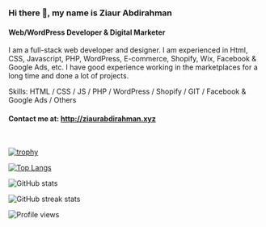 ### Hi there 👋, my name is Ziaur Abdirahman
#### Web/WordPress Developer & Digital Marketer


I am a full-stack web developer and designer. I am experienced in Html, CSS, Javascript, PHP, WordPress, E-commerce, Shopify, Wix, Facebook & Google Ads, etc. I have good experience working in the marketplaces for a long time and done a lot of projects.

Skills: HTML / CSS / JS / PHP / WordPress / Shopify / GIT / Facebook & Google Ads / Others

#### Contact me at: http://ziaurabdirahman.xyz
<br>

[![trophy](https://github-profile-trophy.vercel.app/?username=ziaurabdirahman)](https://github.com/ryo-ma/github-profile-trophy)

[![Top Langs](https://github-readme-stats.vercel.app/api/top-langs/?username=ziaurabdirahman)](https://github.com/anuraghazra/github-readme-stats)

![GitHub stats](https://github-readme-stats.vercel.app/api?username=ziaurabdirahman&show_icons=true)  

![GitHub streak stats](https://github-readme-streak-stats.herokuapp.com/?user=ziaurabdirahman)  

![Profile views](https://gpvc.arturio.dev/ziaurabdirahman)  
